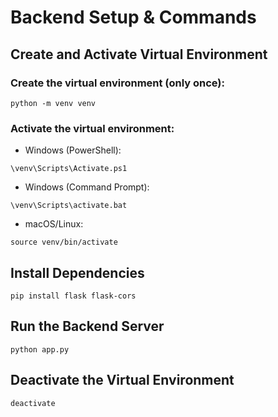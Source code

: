 # Backend Setup & Commands

## Create and Activate Virtual Environment

### Create the virtual environment (only once):

```
python -m venv venv
```

### Activate the virtual environment:

- Windows (PowerShell):

```
\venv\Scripts\Activate.ps1
```

- Windows (Command Prompt):

```
\venv\Scripts\activate.bat
```

- macOS/Linux:

```
source venv/bin/activate
```

## Install Dependencies

```
pip install flask flask-cors
```

## Run the Backend Server

```
python app.py
```

## Deactivate the Virtual Environment

```
deactivate
```
